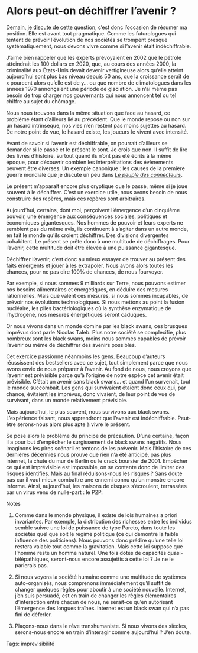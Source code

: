 # Alors peut-on déchiffrer l’avenir ?

[Demain, je discute de cette question](http://blog.tcrouzet.com/2008/01/16/peut-on-dechiffrer-l%e2%80%99avenir/), c’est donc l’occasion de résumer ma position. Elle est avant tout pragmatique. Comme les futurologues qui tentent de prévoir l’évolution de nos sociétés se trompent presque systématiquement, nous devons vivre comme si l’avenir était indéchiffrable.

J’aime bien rappeler que les experts prévoyaient en 2002 que le pétrole atteindrait les 100 dollars en 2020, que, au cours des années 2000, la criminalité aux États-Unis devait devenir vertigineuse alors qu’elle atteint aujourd’hui sont plus bas niveau depuis 50 ans, que la croissance serait de x pourcent alors qu’elle est de y… ou que nombre de climatologues dans les années 1970 annonçaient une période de glaciation. Je n’ai même pas besoin de trop charger nos gouvernants qui nous annoncent tel ou tel chiffre au sujet du chômage.

Nous nous trouvons dans la même situation que face au hasard, ce problème étant d’ailleurs lié au précédent. Que le monde repose ou non sur un hasard intrinsèque, nos vies n’en restent pas moins sujettes au hasard. De notre point de vue, le hasard existe, les joueurs le vivent avec intensité.

Avant de savoir si l’avenir est déchiffrable, on pourrait d’ailleurs se demander si le passé et le présent le sont. Je crois que non. Il suffit de lire des livres d’histoire, surtout quand ils n’ont pas été écrits à la même époque, pour découvrir combien les interprétations des évènements peuvent être diverses. Un exemple canonique : les causes de la première guerre mondiale que je discute un peu dans *[Le peuple des connecteurs](http://blog.tcrouzet.com/le-peuple-des-connecteurs/)*.

Le présent m’apparaît encore plus cryptique que le passé, même si je joue souvent à le déchiffrer. C’est un exercice utile, nous avons besoin de nous construire des repères, mais ces repères sont arbitraires.

Aujourd’hui, certains, dont moi, perçoivent l’émergence d’un cinquième pouvoir, une émergence aux conséquences sociales, politiques et économiques gigantesques. Nos hommes de pouvoir et leurs experts ne semblent pas du même avis, ils continuent à s’agiter dans un autre monde, en fait le monde qu’ils croient déchiffrer. Des divisions divergentes cohabitent. Le présent se prête donc à une multitude de déchiffrages. Pour l’avenir, cette multitude doit être élevée à une puissance gigantesque.

Déchiffrer l’avenir, c’est donc au mieux essayer de trouver au présent des faits émergents et jouer à les extrapoler. Nous avons alors toutes les chances, pour ne pas dire 100% de chances, de nous fourvoyer.

Par exemple, si nous sommes 9 milliards sur Terre, nous pouvons estimer nos besoins alimentaires et énergétiques, en déduire des mesures rationnelles. Mais que valent ces mesures, si nous sommes incapables, de prévoir nos évolutions technologiques. Si nous mettons au point la fusion nucléaire, les piles bactériologiques où la synthèse enzymatique de l’hydrogène, nos mesures énergétiques seront caduques.

Or nous vivons dans un monde dominé par les black swans, ces brusques imprévus dont parle Nicolas Taleb. Plus notre société se complexifie, plus nombreux sont les black swans, moins nous sommes capables de prévoir l’avenir ou même de déchiffrer des avenirs possibles.

Cet exercice passionne néanmoins les gens. Beaucoup d’auteurs réussissent des bestsellers avec ce sujet, tout simplement parce que nous avons envie de nous préparer à l’avenir. Au fond de nous, nous croyons que l’avenir est prévisible parce qu’à l’origine de notre espèce cet avenir était prévisible. C’était un avenir sans black swans… et quand l’un survenait, tout le monde succombait. Les gens qui survivaient étaient donc ceux qui, par chance, évitaient les imprévus, donc vivaient, de leur point de vue de survivant, dans un monde relativement prévisible.

Mais aujourd’hui, le plus souvent, nous survivons aux black swans. L’expérience faisant, nous apprendront que l’avenir est indéchiffrable. Peut-être serons-nous alors plus apte à vivre le présent.

Se pose alors le problème du principe de précaution. D’une certaine, façon il a pour but d’empêcher le surgissement de black swans négatifs. Nous imaginons les pires scénarii et tentons de les prévenir. Mais l’histoire de ces dernières décennies nous prouve que rien n’a été anticipé, pas plus internet, la chute du mur de Berlin ou le crack boursier de 2001. Empêcher ce qui est imprévisible est impossible, on se contente donc de limiter des risques identifiés. Mais au final réduisons-nous les risques ? Sans doute pas car il vaut mieux combattre une ennemi connu qu’un monstre encore informe. Ainsi, aujourd’hui, les maisons de disques s’écroulent, terrassées par un virus venu de nulle-part : le P2P.

Notes

1. Comme dans le monde physique, il existe de lois humaines a priori invariantes. Par exemple, la distribution des richesses entre les individus semble suivre une loi de puissance de type Pareto, dans toute les sociétés quel que soit le régime politique (ce qui démontre la faible influence des politiciens). Nous pouvons donc prédire qu’une telle loi restera valable tout comme la gravitation. Mais cette loi suppose que l’homme reste un homme naturel. Une fois dotés de capacités quasi-télépathiques, seront-nous encore assujettis à cette loi ? Je ne le parierais pas.

2. Si nous voyons la société humaine comme une multitude de systèmes auto-organisés, nous comprenons immédiatement qu’il suffit de changer quelques règles pour aboutir à une société nouvelle. Internet, j’en suis persuadé, est en train de changer les règles élémentaires d’interaction entre chacun de nous, ne serait-ce qu’en autorisant l’émergence des longues traînes. Internet est un black swan qui n’a pas fini de déferler.

3. Plaçons-nous dans le rêve transhumaniste. Si nous vivons des siècles, serons-nous encore en train d’interagir comme aujourd’hui ? J’en doute.

Tags: imprevisibilité